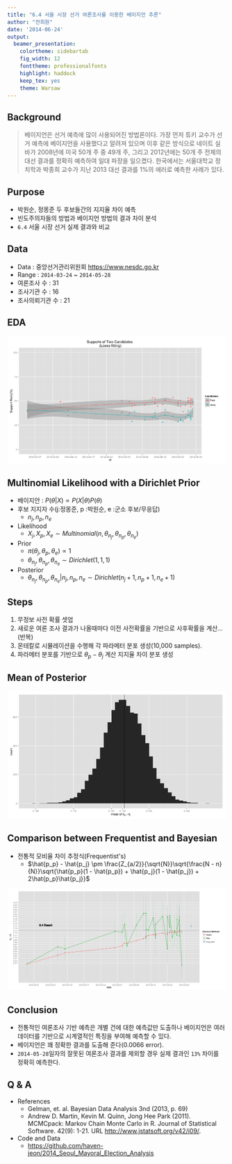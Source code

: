 ```yaml
---
title: "6.4 서울 시장 선거 여론조사를 이용한 베이지언 추론"
author: "전희원"
date: '2014-06-24'
output:
  beamer_presentation:
    colortheme: sidebartab
    fig_width: 12
    fonttheme: professionalfonts
    highlight: haddock
    keep_tex: yes
    theme: Warsaw
---
```


## Background 

> 베이지언은 선거 예측에 많이 사용되어진 방법론이다. 가장 먼저 튜키 교수가 선거 예측에 베이지언을 사용했다고 알려져 있으며 이후 같은 방식으로 네이트 실바가 2008년에 미국 50개 주 중 49개 주, 그리고 2012년에는 50개 주 전체의 대선 결과를 정확히 예측하여 일대 파장을 일으켰다. 한국에서는 서울대학교 정치학과 박종희 교수가 지난 2013 대선 결과를 1%의 에러로 예측한  사례가 있다. 


## Purpose 

* 박원순, 정몽준 두 후보들간의 지지율 차이 예측
* 빈도주의자들의 방법과 베이지언 방법의 결과 차이 분석 
* `6.4` 서울 시장 선거 실제 결과와 비교 


## Data 

* Data : 중앙선거관리위원회 <https://www.nesdc.go.kr>
* Range : `2014-03-24` ~ `2014-05-28`
* 여론조사 수  : 31 
* 조사기관 수 : 16
* 조사의뢰기관 수 : 21


## EDA 


![plot of chunk eda](figure/eda.png) 

## Multinomial Likelihood with a Dirichlet Prior

* 베이지안 : $P(\theta|X) \propto P(X|\theta)P(\theta)$
* 후보 지지자 수(j:정몽준, p :박원순, e :군소 후보/무응답)
    + $n_j, n_p, n_e$
* Likelihood 
    + $X_j,X_p,X_e \sim Multinomial(n, \theta_{n_j}, \theta_{n_p}, \theta_{n_e})$ 
* Prior 
    + $\pi(\theta_j, \theta_p, \theta_e) \propto 1$ 
    + $\theta_{n_j}, \theta_{n_p}, \theta_{n_e} \sim Dirichlet(1,1,1)$ 
* Posterior 
    + $\theta_{n_j}, \theta_{n_p}, \theta_{n_e}|n_j,n_p,n_e \sim Dirichlet(n_j + 1, n_p + 1, n_e + 1)$


## Steps 

1. 무정보 사전 확률 셋업
2. 새로운 여론 조사 결과가 나올때마다 이전 사전확률을 기반으로 사후확률을 계산...(반복)
3. 몬테칼로 시뮬레이션을 수행해 각 파라메터 분포 생성(10,000 samples). 
3. 파라메터 분포를 기반으로 $\theta_p - \theta_j$ 계산 지지율 차이 분포 생성 


## Mean of Posterior

![plot of chunk mc](figure/mc.png) 



## Comparison between Frequentist and Bayesian 

* 전통적 모비율 차이 추정식(Frequentist's)
    + $\hat{p_p} - \hat{p_j} \pm \frac{Z_{a/2}}{\sqrt{N}}\sqrt{\frac{N - n}{N}}\sqrt{\hat{p_p}(1 - \hat{p_p}) + \hat{p_j}(1 - \hat{p_j}) + 2\hat{p_p}\hat{p_j}}$

![plot of chunk comp](figure/comp.png) 


## Conclusion

* 전통적인 여론조사 기반 예측은 개별 건에 대한 예측값만 도출하나 베이지언은 여러 데이터를 기반으로 시계열적인 특징을 부여해 예측할 수 있다. 
* 베이지언은 꽤 정확한 결과를 도출해 준다(0.0066 error). 
* `2014-05-28`일자의 잘못된 여론조사 결과를 제외할 경우 실제 결과인 `13%` 차이를 정확히 예측한다.  


## Q & A

* References 
    + Gelman, et. al. Bayesian Data Analysis 3nd (2013, p. 69)
    + Andrew D. Martin, Kevin M. Quinn, Jong Hee Park (2011). MCMCpack: Markov Chain Monte Carlo in R. Journal of
  Statistical Software. 42(9): 1-21. URL http://www.jstatsoft.org/v42/i09/.
* Code and Data
    + <https://github.com/haven-jeon/2014_Seoul_Mayoral_Election_Analysis>



